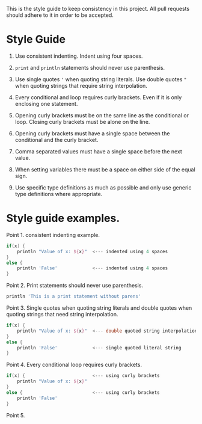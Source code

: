 This is the style guide to keep consistency in this project.  All pull requests
should adhere to it in order to be accepted.

# Style Guide

1. Use consistent indenting.  Indent using four spaces.

2. `print` and `println` statements should never use parenthesis.

3. Use single quotes `'` when quoting string literals.  Use double quotes `"`
   when quoting strings that require string interpolation.

4. Every conditional and loop requires curly brackets.  Even if it is only
   enclosing one statement.

5. Opening curly brackets must be on the same line as the conditional or loop.
   Closing curly brackets must be alone on the line.

6. Opening curly brackets must have a single space between the conditional and
   the curly bracket.

7. Comma separated values must have a single space before the next value.

8. When setting variables there must be a space on either side of the equal
   sign.

9. Use specific type definitions as much as possible and only use generic type
   definitions where appropriate.

# Style guide examples.

Point 1. consistent indenting example.

```groovy
if(x) {
    println "Value of x: ${x}"  <--- indented using 4 spaces
}
else {
    println 'False'             <--- indented using 4 spaces
}
```

Point 2. Print statements should never use parenthesis.

```groovy
println 'This is a print statement without parens'
```

Point 3. Single quotes when quoting string literals and double quotes when
quoting strings that need string interpolation.

```groovy
if(x) {
    println "Value of x: ${x}"  <--- double quoted string interpolation
}
else {
    println 'False'             <--- single quoted literal string
}
```

Point 4. Every conditional loop requires curly brackets.

```groovy
if(x) {                         <--- using curly brackets
    println "Value of x: ${x}"
}
else {                          <--- using curly brackets
    println 'False'
}
```

Point 5. 
